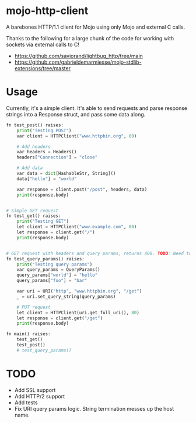 # mojo-http-client

A barebones HTTP/1.1 client for Mojo using only Mojo and external C calls.

Thanks to the following for a large chunk of the code for working with sockets via external calls to C!

- https://github.com/saviorand/lightbug_http/tree/main
- https://github.com/gabrieldemarmiesse/mojo-stdlib-extensions/tree/master

# Usage
Currently, it's a simple client. It's able to send requests and parse response strings into a Response struct, and pass some data along.


```python
fn test_post() raises:
    print("Testing POST")
    var client = HTTPClient("www.httpbin.org", 80)

    # Add headers
    var headers = Headers()
    headers["Connection"] = "close"

    # Add data
    var data = dict[HashableStr, String]()
    data["hello"] = "world"

    var response = client.post("/post", headers, data)
    print(response.body)


# Simple GET request
fn test_get() raises:
    print("Testing GET")
    let client = HTTPClient("www.example.com", 80)
    let response = client.get("/")
    print(response.body)


# GET request with headers and query params, returns 400. TODO: Need to fix this, not working atm, returns a 400
fn test_query_params() raises:
    print("Testing query params")
    var query_params = QueryParams()
    query_params["world"] = "hello"
    query_params["foo"] = "bar"

    var uri = URI("http", "www.httpbin.org", "/get")
    _ = uri.set_query_string(query_params)

    # PUT request
    let client = HTTPClient(uri.get_full_uri(), 80)
    let response = client.get("/get")
    print(response.body)

fn main() raises:
    test_get()
    test_post()
    # test_query_params()
```

# TODO
- Add SSL support
- Add HTTP/2 support
- Add tests
- Fix URI query params logic. String termination messes up the host name.